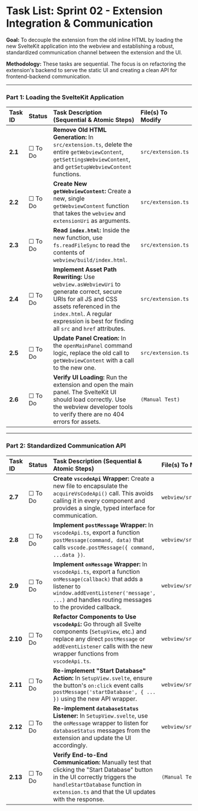# Task List: Sprint 02 - Extension Integration & Communication

**Goal:** To decouple the extension from the old inline HTML by loading the new SvelteKit application into the webview and establishing a robust, standardized communication channel between the extension and the UI.

**Methodology:** These tasks are sequential. The focus is on refactoring the extension's backend to serve the static UI and creating a clean API for frontend-backend communication.

---

### **Part 1: Loading the SvelteKit Application**

| Task ID | Status | Task Description (Sequential & Atomic Steps) | File(s) To Modify |
| :--- | :--- | :--- | :--- |
| **2.1** | ☐ To Do | **Remove Old HTML Generation:** In `src/extension.ts`, delete the entire `getWebviewContent`, `getSettingsWebviewContent`, and `getSetupWebviewContent` functions. | `src/extension.ts` |
| **2.2** | ☐ To Do | **Create New `getWebviewContent`:** Create a new, single `getWebviewContent` function that takes the `webview` and `extensionUri` as arguments. | `src/extension.ts` |
| **2.3** | ☐ To Do | **Read `index.html`:** Inside the new function, use `fs.readFileSync` to read the contents of `webview/build/index.html`. | `src/extension.ts` |
| **2.4** | ☐ To Do | **Implement Asset Path Rewriting:** Use `webview.asWebviewUri` to generate correct, secure URIs for all JS and CSS assets referenced in the `index.html`. A regular expression is best for finding all `src` and `href` attributes. | `src/extension.ts` |
| **2.5** | ☐ To Do | **Update Panel Creation:** In the `openMainPanel` command logic, replace the old call to `getWebviewContent` with a call to the new one. | `src/extension.ts` |
| **2.6** | ☐ To Do | **Verify UI Loading:** Run the extension and open the main panel. The SvelteKit UI should load correctly. Use the webview developer tools to verify there are no 404 errors for assets. | `(Manual Test)` |

---

### **Part 2: Standardized Communication API**

| Task ID | Status | Task Description (Sequential & Atomic Steps) | File(s) To Modify |
| :--- | :--- | :--- | :--- |
| **2.7** | ☐ To Do | **Create `vscodeApi` Wrapper:** Create a new file to encapsulate the `acquireVsCodeApi()` call. This avoids calling it in every component and provides a single, typed interface for communication. | `webview/src/lib/vscodeApi.ts` (New) |
| **2.8** | ☐ To Do | **Implement `postMessage` Wrapper:** In `vscodeApi.ts`, export a function `postMessage(command, data)` that calls `vscode.postMessage({ command, ...data })`. | `webview/src/lib/vscodeApi.ts` |
| **2.9** | ☐ To Do | **Implement `onMessage` Wrapper:** In `vscodeApi.ts`, export a function `onMessage(callback)` that adds a listener to `window.addEventListener('message', ...)` and handles routing messages to the provided callback. | `webview/src/lib/vscodeApi.ts` |
| **2.10**| ☐ To Do | **Refactor Components to Use `vscodeApi`:** Go through all Svelte components (`SetupView`, etc.) and replace any direct `postMessage` or `addEventListener` calls with the new wrapper functions from `vscodeApi.ts`. | `webview/src/lib/components/*.svelte` |
| **2.11**| ☐ To Do | **Re-implement "Start Database" Action:** In `SetupView.svelte`, ensure the button's `on:click` event calls `postMessage('startDatabase', { ... })` using the new API wrapper. | `webview/src/lib/components/SetupView.svelte` |
| **2.12**| ☐ To Do | **Re-implement `databaseStatus` Listener:** In `SetupView.svelte`, use the `onMessage` wrapper to listen for `databaseStatus` messages from the extension and update the UI accordingly. | `webview/src/lib/components/SetupView.svelte` |
| **2.13**| ☐ To Do | **Verify End-to-End Communication:** Manually test that clicking the "Start Database" button in the UI correctly triggers the `handleStartDatabase` function in `extension.ts` and that the UI updates with the response. | `(Manual Test)` |
